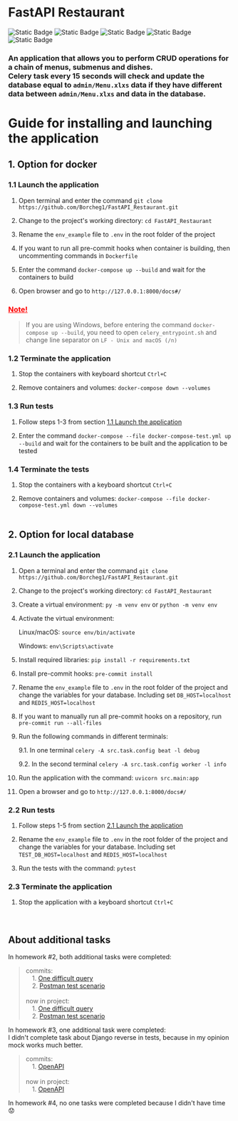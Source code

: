 # FastAPI Restaurant
![Static Badge](https://img.shields.io/badge/Language-Python_3.11-blue)
![Static Badge](https://img.shields.io/badge/Framework-FastAPI-red)
![Static Badge](https://img.shields.io/badge/SQL_Database-PostgreSQL-ygreen)
![Static Badge](https://img.shields.io/badge/ORM-SQLAlchemy-orange)
![Static Badge](https://img.shields.io/badge/NoSQL_Database-Redis-green)

<h3>
An application that allows you to perform CRUD operations for a chain of menus, submenus and dishes.<br>
Celery task every 15 seconds will check and update the database equal to <code>admin/Menu.xlxs</code> data if they have different data between <code>admin/Menu.xlxs</code>
and data in the database.
</h3>

# Guide for installing and launching the application
## 1. Option for docker

### **1.1 Launch the application**

1. Open terminal and enter the command
`git clone https://github.com/Borcheg1/FastAPI_Restaurant.git`

2. Change to the project's working directory:
`cd FastAPI_Restaurant`

3. Rename the `env_example` file to `.env` in the root folder of the project

4. If you want to run all pre-commit hooks when container is building, then uncommenting commands in `Dockerfile`

5. Enter the command `docker-compose up --build` and wait for the containers to build

6. Open browser and go to `http://127.0.0.1:8000/docs#/`

### <span style="color:red"><ins>Note!</ins></span>
> If you are using Windows, before entering the command `docker-compose up --build`, you need to open
  `celery_entrypoint.sh` and change line separator on `LF - Unix and macOS (/n)`

### **1.2 Terminate the application**

1. Stop the containers with keyboard shortcut `Ctrl+C`

2. Remove containers and volumes:
`docker-compose down --volumes`

### **1.3 Run tests**

1. Follow steps 1-3 from section [1.1 Launch the application](#11-launch-the-application)

2. Enter the command `docker-compose --file docker-compose-test.yml up --build`
and wait for the containers to be built and the application to be tested

### **1.4 Terminate the tests**

1. Stop the containers with a keyboard shortcut `Ctrl+C`

2. Remove containers and volumes:
`docker-compose --file docker-compose-test.yml down --volumes`<br><br>


## 2. Option for local database

### **2.1 Launch the application**

1. Open a terminal and enter the command
`git clone https://github.com/Borcheg1/FastAPI_Restaurant.git`

2. Change to the project's working directory:
`cd FastAPI_Restaurant`

3. Create a virtual environment:
`py -m venv env` or `python -m venv env`

4. Activate the virtual environment:

    Linux/macOS: `source env/bin/activate`

    Windows: `env\Scripts\activate`

5. Install required libraries:
`pip install -r requirements.txt`

6. Install pre-commit hooks:
`pre-commit install`

7. Rename the `env_example` file to `.env` in the root folder of the project and change the
variables for your database. Including set `DB_HOST=localhost` and `REDIS_HOST=localhost`

8. If you want to manually run all pre-commit hooks on a repository, run `pre-commit run --all-files`

9. Run the following commands in different terminals:

   9.1. In one terminal `celery -A src.task.config beat -l debug`

   9.2. In the second terminal `celery -A src.task.config worker -l info`

10. Run the application with the command:
`uvicorn src.main:app`

11. Open a browser and go to `http://127.0.0.1:8000/docs#/`

### **2.2 Run tests**

1. Follow steps 1-5 from section [2.1 Launch the application](#21-launch-the-application)

2. Rename the `env_example` file to `.env` in the root folder of the project and change the
variables for your database. Including set `TEST_DB_HOST=localhost` and `REDIS_HOST=localhost`

3. Run the tests with the command:
`pytest`

### **2.3 Terminate the application**

1. Stop the application with a keyboard shortcut `Ctrl+C`<br><br><br>


## About additional tasks
In homework #2, both additional tasks were completed:<br>
> commits:<br>
&emsp;1. [One difficult query](https://github.com/Borcheg1/FastAPI_Restaurant/commit/c32b49ed0e659735aceb776a20692161b2bde9c5)<br>
&emsp;2. [Postman test scenario](https://github.com/Borcheg1/FastAPI_Restaurant/commit/42b84d12ea66822c3aa5e10fda0e8edabaa4ceb5)<br><br>
now in project:<br>
&emsp;1. [One difficult query](https://github.com/Borcheg1/FastAPI_Restaurant/blob/main/src/repository/menu_repository.py)<br>
&emsp;2. [Postman test scenario](https://github.com/Borcheg1/FastAPI_Restaurant/blob/main/tests/test_case_suite_postman.py)<br>

In homework #3, one additional task were completed:<br>
I didn't complete task about Django reverse in tests, because in my opinion mock works much better.<br>
> commits:<br>
&emsp;1. [OpenAPI](https://github.com/Borcheg1/FastAPI_Restaurant/commit/d84d6e8789f5f76dc68eef0e2675a6f90c5aff57)<br><br>
now in project:<br>
&emsp;1. [OpenAPI](https://github.com/Borcheg1/FastAPI_Restaurant/blob/main/openapi.json)<br>

In homework #4, no one tasks were completed because I didn't have time 😟
